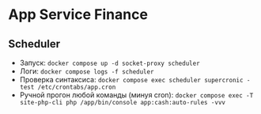 # App Service Finance

## Scheduler

* Запуск: `docker compose up -d socket-proxy scheduler`
* Логи: `docker compose logs -f scheduler`
* Проверка синтаксиса: `docker compose exec scheduler supercronic -test /etc/crontabs/app.cron`
* Ручной прогон любой команды (минуя cron): `docker compose exec -T site-php-cli php /app/bin/console app:cash:auto-rules -vvv`
